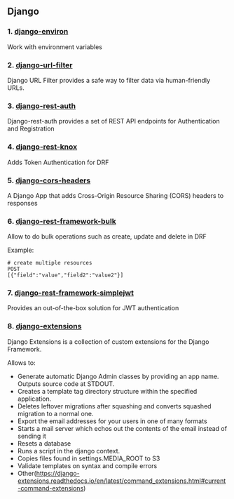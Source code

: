 ## Django

### 1. [django-environ](https://github.com/joke2k/django-environ)

Work with environment variables

### 2. [django-url-filter](https://github.com/miki725/django-url-filter)

Django URL Filter provides a safe way to filter data via human-friendly URLs.

### 3. [django-rest-auth](https://github.com/Tivix/django-rest-auth)

Django-rest-auth provides a set of REST API endpoints for Authentication and Registration

### 4. [django-rest-knox](https://github.com/James1345/django-rest-knox)

Adds Token Authentication for DRF

### 5. [django-cors-headers](https://github.com/adamchainz/django-cors-headers)

A Django App that adds Cross-Origin Resource Sharing (CORS) headers to responses

### 6. [django-rest-framework-bulk](https://github.com/miki725/django-rest-framework-bulk)

Allow to do bulk operations such as create, update and delete in DRF

Example: 
```
# create multiple resources
POST
[{"field":"value","field2":"value2"}]
```

### 7. [django-rest-framework-simplejwt](https://github.com/davesque/django-rest-framework-simplejwt)

Provides an out-of-the-box solution for JWT authentication

### 8. [django-extensions](https://github.com/django-extensions/django-extensions)

Django Extensions is a collection of custom extensions for the Django Framework.

Allows to:

- Generate automatic Django Admin classes by providing an app name. Outputs source code at STDOUT.
- Creates a template tag directory structure within the specified application.
- Deletes leftover migrations after squashing and converts squashed migration to a normal one.
- Export the email addresses for your users in one of many formats
- Starts a mail server which echos out the contents of the email instead of sending it
- Resets a database
- Runs a script in the django context.
- Copies files found in settings.MEDIA_ROOT to S3
- Validate templates on syntax and compile errors
- Other(https://django-extensions.readthedocs.io/en/latest/command_extensions.html#current-command-extensions)
